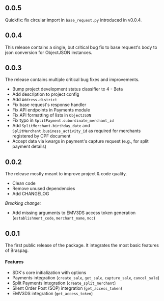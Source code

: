 ## 0.0.5

Quickfix: fix circular import in `base_request.py` introduced in v0.0.4.

## 0.0.4

This release contains a single, but critical bug fix to base request's body to json conversion for ObjectJSON instances. 

## 0.0.3

The release contains multiple critical bug fixes and improvements.

- Bump project development status classifier to 4 - Beta
- Add description to project config
- Add `Address.district`
- Fix base request's response handler
- Fix API endpoints in Payments module
- Fix API formatting of lists in `ObjectJSON`
- Fix typo in `SplitPayment.subordinate_merchant_id`
- Add `SplitMerchant.birthday_date` and  `SplitMerchant.business_activity_id` as required for merchants registered by CPF document
- Accept data via kwargs in payment's capture request (e.g., for split payment details)

## 0.0.2

The release mostly meant to improve project & code quality.

- Clean code
- Remove unused dependencies
- Add CHANGELOG

*Breaking change:*
- Add missing arguments to EMV3DS access token generation (`establishment_code`, `merchant_name`, `mcc`)

## 0.0.1

The first public release of the package.
It integrates the most basic features of Braspag.

#### Features
- SDK's core initialization with options
- Payments integration (`create_sale`, `get_sale`, `capture_sale`, `cancel_sale`)
- Split Payments integration (`create_split_merchant`)
- Silent Order Post (SOP) integration (`get_access_token`)
- EMV3DS integration (`get_access_token`)
